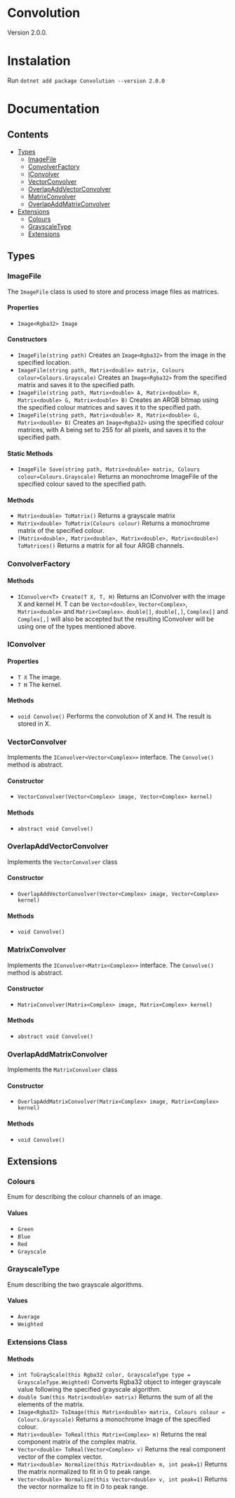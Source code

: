# Convolution
Version 2.0.0. 
# Instalation
Run ```dotnet add package Convolution --version 2.0.0```
# Documentation
## Contents
- [Types](#types)
    - [ImageFile](#imagefile)
    - [ConvolverFactory](#convolverfactory)
    - [IConvolver](#iconvolver)
    - [VectorConvolver](#vectorconvolver)
    - [OverlapAddVectorConvolver](#overlapaddvectorconvolver)
    - [MatrixConvolver](#matrixconvolver)
    - [OverlapAddMatrixConvolver](#overlapaddmatrixconvolver)
- [Extensions](#extensions)
    - [Colours](#colours)
    - [GrayscaleType](#grayscaletype)
    - [Extensions](#extensions-class)

## Types
### ImageFile
The ```ImageFile``` class is used to store and process image files as matrices.
#### Properties
- ```Image<Rgba32> Image```
#### Constructors
- ```ImageFile(string path)```
Creates an ```Image<Rgba32>``` from the image in the specified location.
- ```ImageFile(string path, Matrix<double> matrix, Colours colour=Colours.Grayscale)```
Creates an ```Image<Rgba32>``` from the specified matrix and saves it to the specified path.
- ```ImageFile(string path, Matrix<double> A, Matrix<double> R, Matrix<double> G, Matrix<double> B)```
Creates an ARGB bitmap using the specified colour matrices and saves it to the specified path.
- ```ImageFile(string path, Matrix<double> R, Matrix<double> G, Matrix<double> B)```
Creates an ```Image<Rgba32>``` using the specified colour matrices, with A being set to 255 for all pixels, and saves it to the specified path.
#### Static Methods
- ```ImageFile Save(string path, Matrix<double> matrix, Colours colour=Colours.Grayscale)```
Returns an monochrome ImageFile of the specified colour saved to the specified path.
#### Methods
- ```Matrix<double> ToMatrix()```
Returns a grayscale matrix
- ```Matrix<double> ToMatrix(Colours colour)```
Returns a monochrome matrix of the specified colour.
- ```(Matrix<double>, Matrix<double>, Matrix<double>, Matrix<double>) ToMatrices()```
Returns a matrix for all four ARGB channels.
### ConvolverFactory
#### Methods
- ```IConvolver<T> Create(T X, T, H)```
Returns an IConvolver with the image X and kernel H. T can be ```Vector<double>```, ```Vector<Complex>```, ```Matrix<double>``` and ```Matrix<Complex>```.
```double[]```, ```double[,]```, ```Complex[]``` and ```Complex[,]``` will also be accepted but the resulting IConvolver will be using one of the types mentioned above. 
### IConvolver
#### Properties
- ```T X```
The image.
- ```T H```
The kernel.
#### Methods
- ```void Convolve()```
Performs the convolution of X and H. The result is stored in X. 
### VectorConvolver
Implements the ```IConvolver<Vector<Complex>>``` interface. The ```Convolve()``` method is abstract.
#### Constructor
- ```VectorConvolver(Vector<Complex> image, Vector<Complex> kernel)```
#### Methods
- ```abstract void Convolve()```
### OverlapAddVectorConvolver
Implements the ```VectorConvolver``` class
#### Constructor
- ```OverlapAddVectorConvolver(Vector<Complex> image, Vector<Complex> kernel)```
#### Methods
- ```void Convolve()```
### MatrixConvolver
Implements the ```IConvolver<Matrix<Complex>>``` interface. The ```Convolve()``` method is abstract.
#### Constructor
- ```MatrixConvolver(Matrix<Complex> image, Matrix<Complex> kernel)```
#### Methods
- ```abstract void Convolve()```
### OverlapAddMatrixConvolver
Implements the ```MatrixConvolver``` class
#### Constructor
- ```OverlapAddMatrixConvolver(Matrix<Complex> image, Matrix<Complex> kernel)```
#### Methods
- ```void Convolve()```
## Extensions
### Colours
Enum for describing the colour channels of an image.
#### Values
- ```Green```
- ```Blue```
- ```Red```
- ```Grayscale```
### GrayscaleType
Enum describing the two grayscale algorithms.
#### Values
- ```Average```
- ```Weighted```
### Extensions Class
#### Methods
- ```int ToGrayScale(this Rgba32 color, GrayscaleType type = GrayscaleType.Weighted)```
Converts Rgba32 object to integer grayscale value following the specified grayscale algorithm.
- ```double Sum(this Matrix<double> matrix)```
Returns the sum of all the elements of the matrix.
- ```Image<Rgba32> ToImage(this Matrix<double> matrix, Colours colour = Colours.Grayscale)```
Returns a monochrome Image of the specified colour.
- ```Matrix<double> ToReal(this Matrix<Complex> m)```
Returns the real component matrix of the complex matrix.
- ```Vector<double> ToReal(Vector<Complex> v)```
Returns the real component vector of the complex vector.
- ```Matrix<double> Normalize(this Matrix<double> m, int peak=1)```
Returns the matrix normalized to fit in 0 to peak range. 
- ```Vector<double> Normalize(this Vector<double> v, int peak=1)```
Returns the vector normalize to fit in 0 to peak range.
